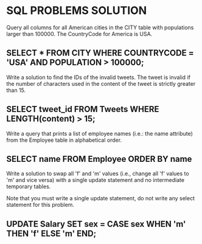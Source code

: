 # SQL PROBLEMS SOLUTION

Query all columns for all American cities in the CITY table with populations larger than 100000. The CountryCode for America is USA.


SELECT * FROM CITY WHERE COUNTRYCODE = 'USA' AND POPULATION > 100000;
---

Write a solution to find the IDs of the invalid tweets. The tweet is invalid if the number of characters used in the content of the tweet is strictly greater than 15.


SELECT tweet_id FROM Tweets WHERE LENGTH(content) > 15;
---

Write a query that prints a list of employee names (i.e.: the name attribute) from the Employee table in alphabetical order.



SELECT name FROM Employee ORDER BY name
---

Write a solution to swap all 'f' and 'm' values (i.e., change all 'f' values to 'm' and vice versa) with a single update statement and no intermediate temporary tables.

Note that you must write a single update statement, do not write any select statement for this problem.



UPDATE Salary SET sex = 
CASE sex
    WHEN 'm' THEN 'f'
    ELSE 'm'
END;
---
